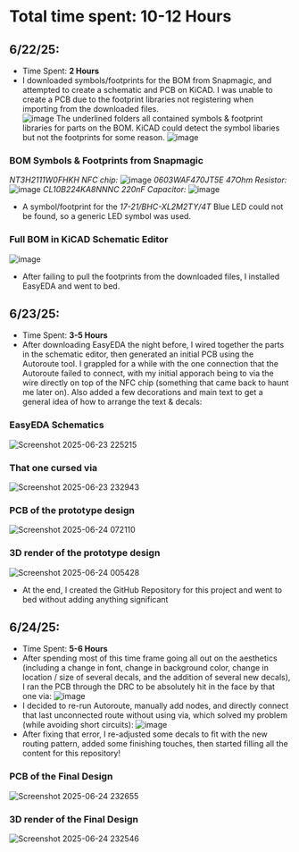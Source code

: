 # Total time spent: 10-12 Hours
## 6/22/25: 
- Time Spent: **2 Hours**
- I downloaded symbols/footprints for the BOM from Snapmagic, and attempted to create a schematic and PCB on KiCAD. I was unable to create a PCB due to the footprint libraries not registering when importing from the downloaded files.  
![image](https://github.com/user-attachments/assets/33f7fd63-b9b3-4d5c-b49d-5c1559e301ce)
The underlined folders all contained symbols & footprint libraries for parts on the BOM. KiCAD could detect the symbol libaries but not the footprints for some reason.
![image](https://github.com/user-attachments/assets/03af8a10-50c8-42bf-8bb3-b56d3f61d377)

### BOM Symbols & Footprints from Snapmagic
_NT3H2111W0FHKH NFC chip:_
![image](https://github.com/user-attachments/assets/ca3de108-977e-4da9-a54c-62099b7eeb35)
_0603WAF470JT5E 47Ohm Resistor:_ 
![image](https://github.com/user-attachments/assets/ae283788-45ca-4fec-9e61-d9f05e827f20)
_CL10B224KA8NNNC 220nF Capacitor:_
![image](https://github.com/user-attachments/assets/9c069510-5c3c-4d7f-b940-2dfaad27c2d3)

- A symbol/footprint for the _17-21/BHC-XL2M2TY/4T_ Blue LED could not be found, so a generic LED symbol was used.
### Full BOM in KiCAD Schematic Editor
![image](https://github.com/user-attachments/assets/00cb3fed-5fda-4e4a-9de0-4a3661680fc1)

- After failing to pull the footprints from the downloaded files, I installed EasyEDA and went to bed.

## 6/23/25:
- Time Spent: **3-5 Hours**
- After downloading EasyEDA the night before, I wired together the parts in the schematic editor, then generated an initial PCB using the Autoroute tool. I grappled for a while with the one connection that the Autoroute failed to connect, with my initial apporach being to via the wire directly on top of the NFC chip (something that came back to haunt me later on). Also added a few decorations and main text to get a general idea of how to arrange the text & decals:

### EasyEDA Schematics
![Screenshot 2025-06-23 225215](https://github.com/user-attachments/assets/9c3e801c-bbbd-4096-b1cc-8e0cfaaf1597)
 
### That one cursed via
![Screenshot 2025-06-23 232943](https://github.com/user-attachments/assets/24e8edee-c9c8-4916-9545-c7dd6119ad36)
 
### PCB of the prototype design
![Screenshot 2025-06-24 072110](https://github.com/user-attachments/assets/d915778a-6b78-4c81-b430-91839dc5ef28)

### 3D render of the prototype design
![Screenshot 2025-06-24 005428](https://github.com/user-attachments/assets/d618678b-63d5-4d86-9a13-10adca4263f3)

- At the end, I created the GitHub Repository for this project and went to bed without adding anything significant



## 6/24/25:
- Time Spent: **5-6 Hours**
- After spending most of this time frame going all out on the aesthetics (including a change in font, change in background color, change in location / size of several decals, and the addition of several new decals), I ran the PCB through the DRC to be absolutely hit in the face by that one via:
![image](https://github.com/user-attachments/assets/23d11111-48dc-46a0-8d7c-69381154944e)
- I decided to re-run Autoroute, manually add nodes, and directly connect that last unconnected route without using via, which solved my problem (while avoiding short circuits):
![image](https://github.com/user-attachments/assets/730ce38c-e040-4fd0-a9c4-2af95acf1b79)
- After fixing that error, I re-adjusted some decals to fit with the new routing pattern, added some finishing touches, then started filling all the content for this repository!


### PCB of the Final Design 
![Screenshot 2025-06-24 232655](https://github.com/user-attachments/assets/49c8a6a5-b96f-4fd4-b8d8-ed8cc2f53612)

### 3D render of the Final Design
![Screenshot 2025-06-24 232546](https://github.com/user-attachments/assets/64ebf17b-98b5-48d9-b0b2-f7ae0e143a45)








